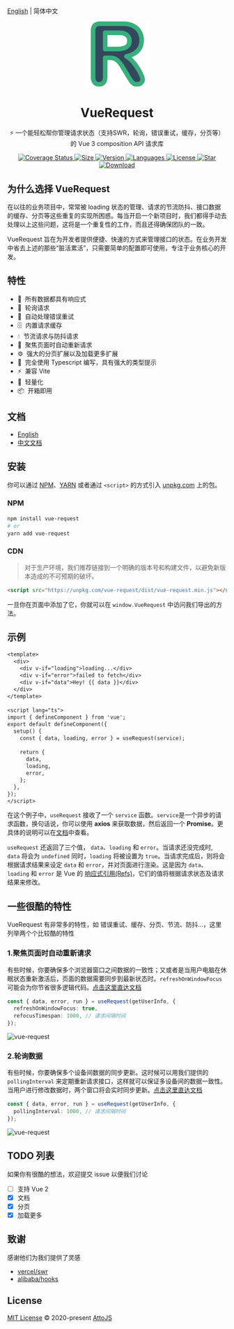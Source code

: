 [English](./README.md) | 简体中文

<p align="center">
  <a href="https://www.attojs.com">
    <img
      width="150"
      src="https://raw.githubusercontent.com/AttoJS/art/master/vue-request-logo.png"
      alt="VueRequest logo"
    />
  </a>
</p>
<h1 align="center">VueRequest</h1>
<div align="center">
  <p align="center">⚡️ 一个能轻松帮你管理请求状态（支持SWR，轮询，错误重试，缓存，分页等）的 Vue 3 composition API 请求库</p>
  <a href="https://codecov.io/github/attojs/vue-request?branch=master">
    <img
      src="https://img.shields.io/codecov/c/github/attojs/vue-request?token=NW2XVQWGPP"
      alt="Coverage Status"
    />
  </a>
  <a href="https://www.npmjs.com/package/vue-request">
    <img src="https://img.shields.io/bundlephobia/minzip/vue-request/latest" alt="Size" />
  </a>
  <a href="https://www.npmjs.com/package/vue-request">
    <img src="https://img.shields.io/npm/v/vue-request" alt="Version" />
  </a>
  <a href="https://www.npmjs.com/package/vue-request">
    <img src="https://img.shields.io/github/languages/top/attojs/vue-request" alt="Languages" />
  </a>
  <a href="https://www.npmjs.com/package/vue-request">
    <img src="https://img.shields.io/npm/l/vue-request" alt="License" />
  </a>
  <a href="https://github.com/AttoJS/vue-request/stargazers">
    <img src="https://img.shields.io/github/stars/attojs/vue-request" alt="Star" />
  </a>
  <a href="https://www.npmjs.com/package/vue-request">
    <img src="https://img.shields.io/npm/dm/vue-request" alt="Download" />
  </a>
</div>

## 为什么选择 VueRequest

在以往的业务项目中，常常被 loading 状态的管理、请求的节流防抖、接口数据的缓存、分页等这些重复的实现所困惑。每当开启一个新项目时，我们都得手动去处理以上这些问题，这将是一个重复性的工作，而且还得确保团队的一致。

VueRequest 旨在为开发者提供便捷、快速的方式来管理接口的状态。在业务开发中省去上述的那些“脏活累活”，只需要简单的配置即可使用，专注于业务核心的开发。

## 特性

- 🚀 &nbsp;所有数据都具有响应式
- 🔄 &nbsp;轮询请求
- 🤖 &nbsp;自动处理错误重试
- 🗄 &nbsp;内置请求缓存
- 💧 &nbsp;节流请求与防抖请求
- 🎯 &nbsp;聚焦页面时自动重新请求
- ⚙️ &nbsp;强大的分页扩展以及加载更多扩展
- 📠 &nbsp;完全使用 Typescript 编写，具有强大的类型提示
- ⚡️ &nbsp;兼容 Vite
- 🍃 &nbsp;轻量化
- 📦 &nbsp;开箱即用

## 文档

- [English](https://www.attojs.org/)
- [中文文档](https://www.attojs.com/)

## 安装

你可以通过 [NPM](https://www.npmjs.com/)、[YARN](https://yarnpkg.com/) 或者通过 `<script>` 的方式引入 [unpkg.com](https://unpkg.com/) 上的包。

### NPM

```sh
npm install vue-request
# or
yarn add vue-request
```

### CDN

> 对于生产环境，我们推荐链接到一个明确的版本号和构建文件，以避免新版本造成的不可预期的破坏。

```html
<script src="https://unpkg.com/vue-request/dist/vue-request.min.js"></script>
```

一旦你在页面中添加了它，你就可以在 `window.VueRequest` 中访问我们导出的方法。

## 示例

```vue
<template>
  <div>
    <div v-if="loading">loading...</div>
    <div v-if="error">failed to fetch</div>
    <div v-if="data">Hey! {{ data }}</div>
  </div>
</template>

<script lang="ts">
import { defineComponent } from 'vue';
export default defineComponent({
  setup() {
    const { data, loading, error } = useRequest(service);

    return {
      data,
      loading,
      error,
    };
  },
});
</script>
```

在这个例子中，`useRequest` 接收了一个 `service` 函数。`service`是一个异步的请求函数，换句话说，你可以使用 **axios** 来获取数据，然后返回一个 **Promise**。更具体的说明可以在[文档](https://www.attojs.com/guide/documentation/dataFetching.html)中查看。

`useRequest` 还返回了三个值， `data`、`loading` 和 `error`。当请求还没完成时, `data` 将会为 `undefined` 同时，`loading` 将被设置为 `true`。当请求完成后，则将会根据请求结果来设定 `data` 和 `error`，并对页面进行渲染。这是因为 `data`、 `loading` 和 `error` 是 Vue 的 [响应式引用(Refs)](https://v3.cn.vuejs.org/guide/reactivity-fundamentals.html)，它们的值将根据请求状态及请求结果来修改。

## 一些很酷的特性

VueRequest 有非常多的特性，如 错误重试、缓存、分页、节流、防抖...，这里列举两个个比较酷的特性

### 1.聚焦页面时自动重新请求

有些时候，你要确保多个浏览器窗口之间数据的一致性；又或者是当用户电脑在休眠状态重新激活后，页面的数据需要同步到最新状态时。`refreshOnWindowFocus` 可能会为你节省很多逻辑代码。[点击这里直达文档](https://www.attojs.com/guide/documentation/refreshOnWindowFocus.html)

```ts
const { data, error, run } = useRequest(getUserInfo, {
  refreshOnWindowFocus: true,
  refocusTimespan: 1000, // 请求间隔时间
});
```

![vue-request](https://z3.ax1x.com/2021/09/10/hXAs8s.gif)

### 2.轮询数据

有些时候，你要确保多个设备间数据的同步更新。这时候可以用我们提供的 `pollingInterval` 来定期重新请求接口，这样就可以保证多设备间的数据一致性。当用户进行修改数据时，两个窗口将会实时同步更新。[点击这里直达文档](https://www.attojs.com/guide/documentation/polling.htm)

```ts
const { data, error, run } = useRequest(getUserInfo, {
  pollingInterval: 1000, // 请求间隔时间
});
```

![vue-request](https://z3.ax1x.com/2021/09/10/hXAy2n.gif)

## TODO 列表

如果你有很酷的想法，欢迎提交 issue 以便我们讨论

- [ ] 支持 Vue 2
- [x] 文档
- [x] 分页
- [x] 加载更多

## 致谢

感谢他们为我们提供了灵感

- [vercel/swr](https://github.com/vercel/swr)
- [alibaba/hooks](https://ahooks.js.org/hooks/async#userequest)

## License

[MIT License](https://github.com/AttoJS/vue-request/blob/master/LICENSE) © 2020-present [AttoJS](https://github.com/AttoJS)
